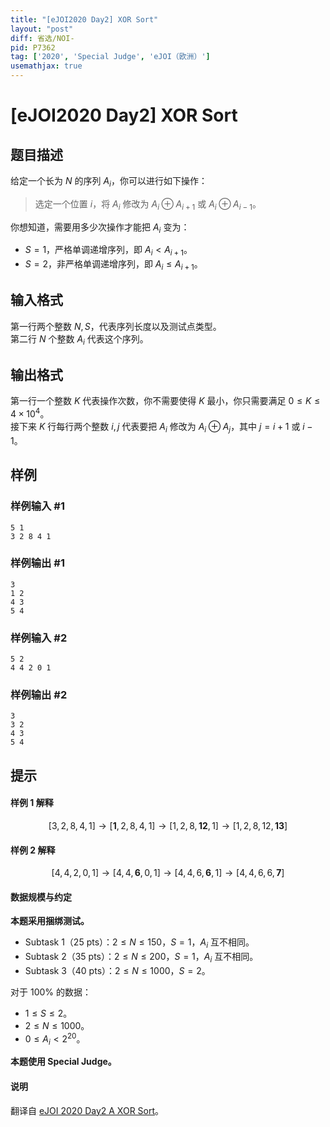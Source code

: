 ```yaml
---
title: "[eJOI2020 Day2] XOR Sort"
layout: "post"
diff: 省选/NOI-
pid: P7362
tag: ['2020', 'Special Judge', 'eJOI（欧洲）']
usemathjax: true
---
```


# [eJOI2020 Day2] XOR Sort
## 题目描述

给定一个长为 $N$ 的序列 $A_i$，你可以进行如下操作：

> 选定一个位置 $i$，将 $A_i$ 修改为 $A_i \oplus A_{i+1}$ 或 $A_i \oplus A_{i-1}$。

你想知道，需要用多少次操作才能把 $A_i$ 变为：

- $S=1$，严格单调递增序列，即 $A_i<A_{i+1}$。
- $S=2$，非严格单调递增序列，即 $A_i \le A_{i+1}$。
## 输入格式

第一行两个整数 $N,S$，代表序列长度以及测试点类型。  
第二行 $N$ 个整数 $A_i$ 代表这个序列。
## 输出格式

第一行一个整数 $K$ 代表操作次数，你不需要使得 $K$ 最小，你只需要满足 $0 \le  K \le 4 \times 10^4$。         
接下来 $K$ 行每行两个整数 $i,j$ 代表要把 $A_i$ 修改为 $A_i \oplus A_j$，其中 $j=i+1$ 或 $i-1$。
## 样例

### 样例输入 #1
```
5 1
3 2 8 4 1
```
### 样例输出 #1
```
3
1 2
4 3
5 4
```
### 样例输入 #2
```
5 2
4 4 2 0 1
```
### 样例输出 #2
```
3
3 2
4 3
5 4
```
## 提示

#### 样例 1 解释

$$[3, 2, 8, 4, 1] \to  [\mathbf 1, 2, 8, 4, 1] \to [1, 2, 8, \mathbf{12}, 1] \to [1, 2, 8, 12, \mathbf{ 13}]$$

#### 样例 2 解释

$$[4, 4, 2, 0, 1] \to [4, 4, \mathbf6, 0, 1] \to [4, 4, 6, \mathbf6, 1] \to [4, 4, 6, 6, \mathbf7]$$

#### 数据规模与约定

**本题采用捆绑测试。**

- Subtask 1（25 pts）：$2 \le N \le 150$，$S=1$，$A_i$ 互不相同。
- Subtask 2（35 pts）：$2 \le N \le 200$，$S=1$，$A_i$ 互不相同。
- Subtask 3（40 pts）：$2 \le N \le 1000$，$S=2$。

对于 $100\%$ 的数据：

- $1 \le S \le 2$。
- $2 \le N \le 1000$。
- $0 \le A_i<2^{20}$。

**本题使用 Special Judge。**

#### 说明

翻译自 [eJOI 2020 Day2 A XOR Sort](https://ejoi2020.ge/static/assets/Day2/Problems/XorSort.pdf)。
